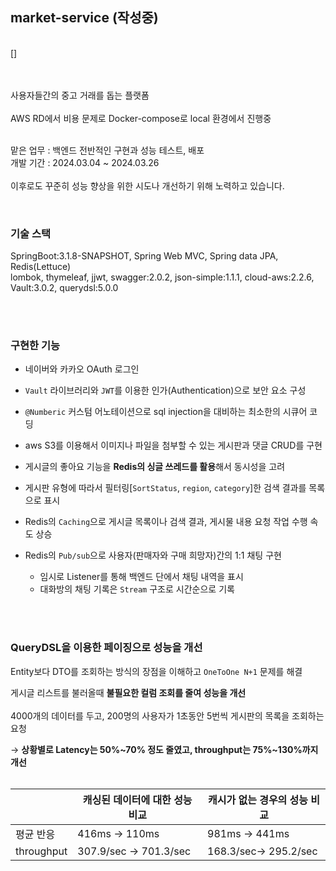## market-service (작성중)

</br>  
[]
</br></br></br>

사용자들간의 중고 거래를 돕는 플랫폼</br></br>
AWS RD에서 비용 문제로 Docker-compose로 local 환경에서 진행중</br></br>

맡은 업무 : 백엔드 전반적인 구현과 성능 테스트, 배포</br>
개발 기간 : 2024.03.04 ~ 2024.03.26  </br></br>
이후로도 꾸준히 성능 향상을 위한 시도나 개선하기 위해 노력하고 있습니다.

</br>

### 기술 스택</br>
SpringBoot:3.1.8-SNAPSHOT, Spring Web MVC, Spring data JPA, Redis(Lettuce)   
lombok, thymeleaf, jjwt, swagger:2.0.2, json-simple:1.1.1, cloud-aws:2.2.6, Vault:3.0.2, querydsl:5.0.0  
    
</br></br>
  
### 구현한 기능</br>  
- 네이버와 카카오 OAuth 로그인 
- `Vault` 라이브러리와 `JWT`를 이용한 인가(Authentication)으로 보안 요소 구성
- `@Numberic` 커스텀 어노테이션으로 sql injection을 대비하는 최소한의 시큐어 코딩</br>

- aws S3를 이용해서 이미지나 파일을 첨부할 수 있는 게시판과 댓글 CRUD를 구현
- 게시글의 좋아요 기능을 **Redis의 싱글 쓰레드를 활용**해서 동시성을 고려
- 게시판 유형에 따라서 필터링[`SortStatus`, `region`, `category`]한 검색 결과를 목록으로 표시</br>

- Redis의 `Caching`으로 게시글 목록이나 검색 결과, 게시물 내용 요청 작업 수행 속도 상승
- Redis의 `Pub/sub`으로 사용자(판매자와 구매 희망자)간의 1:1 채팅 구현
  * 임시로 Listener를 통해 백엔드 단에서 채팅 내역을 표시
  * 대화방의 채팅 기록은 `Stream` 구조로 시간순으로 기록
  
</br></br>
  
### QueryDSL을 이용한 페이징으로 성능을 개선
    
Entity보다 DTO를 조회하는 방식의 장점을 이해하고 `OneToOne N+1` 문제를 해결
    
게시글 리스트를 불러올때 **불필요한 컬럼 조회를 줄여 성능을 개선**
    </br></br>
4000개의 데이터를 두고, 200명의 사용자가 1초동안 5번씩 게시판의 목록을 조회하는 요청
    
   → **상황별로 Latency는 50%~70% 정도 줄였고, throughput는 75%~130%까지 개선**</br></br>

|  | 캐싱된 데이터에 대한 성능 비교 | 캐시가 없는 경우의 성능 비교 |
| --- | --- | --- |
| 평균 반응 | 416ms →  110ms | 981ms  →  441ms |
| throughput | 307.9/sec →   701.3/sec | 168.3/sec→ 295.2/sec |  
  
</br></br>
  

  

  
